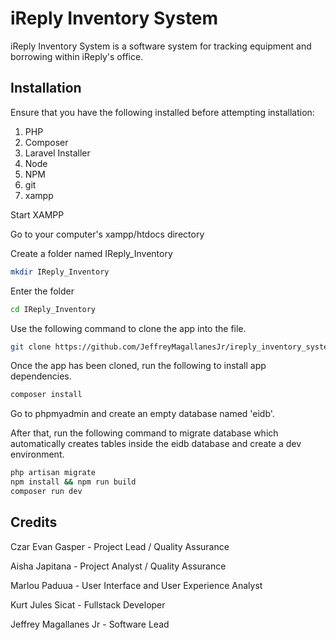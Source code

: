 # iReply Inventory System

iReply Inventory System is a software system for tracking equipment and borrowing within iReply's office.

## Installation

Ensure that you have the following installed before attempting installation:
1. PHP
2. Composer
3. Laravel Installer
4. Node
5. NPM
6. git
7. xampp

Start XAMPP

Go to your computer's xampp/htdocs directory

Create a folder named IReply_Inventory

```bash
mkdir IReply_Inventory
```

Enter the folder
```bash
cd IReply_Inventory
```

Use the following command to clone the app into the file.

```bash
git clone https://github.com/JeffreyMagallanesJr/ireply_inventory_system.git .
```

Once the app has been cloned, run the following to install app dependencies.

```bash
composer install
```
Go to phpmyadmin and create an empty database named 'eidb'.

After that, run the following command to migrate database which automatically creates tables inside the eidb database and create a dev environment.

```bash
php artisan migrate
npm install && npm run build
composer run dev
```

## Credits
Czar Evan Gasper - Project Lead / Quality Assurance

Aisha Japitana - Project Analyst / Quality Assurance

Marlou Paduua - User Interface and User Experience Analyst

Kurt Jules Sicat - Fullstack Developer

Jeffrey Magallanes Jr - Software Lead